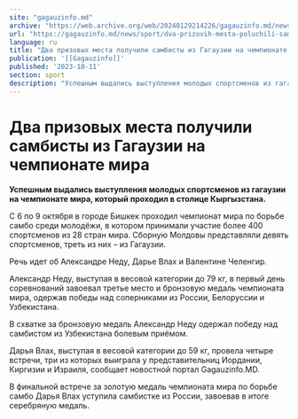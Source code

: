```yaml
---
site: "gagauzinfo.md"
archive: "https://web.archive.org/web/20240129214226/gagauzinfo.md/news/sport/dva-prizovih-mesta-poluchili-sambisti-iz-gagauzii-na-chempionate-mira"
url: "https://gagauzinfo.md/news/sport/dva-prizovih-mesta-poluchili-sambisti-iz-gagauzii-na-chempionate-mira"
language: ru
title: "Два призовых места получили самбисты из Гагаузии на чемпионате мира"
publication: '[[Gagauzinfo]]'
published: '2023-10-11'
section: sport
description: "Успешным выдались выступления молодых спортсменов из гагаузии на чемпионате мира, который проходил в столице Кыргызстана."
---
```


# Два призовых места получили самбисты из Гагаузии на чемпионате мира

**Успешным выдались выступления молодых спортсменов из гагаузии на чемпионате мира, который проходил в столице Кыргызстана.**

С 6 по 9 октября в городе Бишкек проходил чемпионат мира по борьбе самбо среди молодёжи, в котором принимали участие более 400 спортсменов из 28 стран мира. Сборную Молдовы представляли девять спортсменов, треть из них – из Гагаузии.

Речь идет об Александре Неду, Дарье Влах и Валентине Челенгир.

Александр Неду, выступая в весовой категории до 79 кг, в первый день соревнований завоевал третье место и бронзовую медаль чемпионата мира, одержав победы над соперниками из России, Белоруссии и Узбекистана.

В схватке за бронзовую медаль Александр Неду одержал победу над самбистом из Узбекистана болевым приёмом.

Дарья Влах, выступая в весовой категории до 59 кг, провела четыре встречи, три из которых выиграла у представительниц Иордании, Киргизии и Израиля, сообщает новостной портал Gagauzinfo.MD.

В финальной встрече за золотую медаль чемпионата мира по борьбе самбо Дарья Влах уступила самбистке из России, завоевав в итоге серебряную медаль.